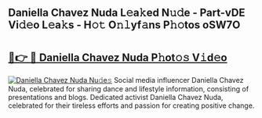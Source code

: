 ## Daniella Chavez Nuda L𝚎a𝚔ed N𝚞𝚍e - Part-vDE Vi𝚍𝚎o L𝚎a𝚔s - H𝚘𝚝 O𝚗𝚕yf𝚊ns P𝚑𝚘tos oSW7O

# <h2><a href="http://kfbta1.oniu.top/?m=Daniella+Chavez+Nuda">🔗👉 🔴 Daniella Chavez Nuda P𝚑ot𝚘𝚜 V𝚒d𝚎o</a></h2>

[![Daniella Chavez Nuda Nu𝚍e𝚜](https://i.imgur.com/0qMVB7G.gif)](http://kfbta1.oniu.top/?m=Daniella+Chavez+Nuda)
Social media influencer Daniella Chavez Nuda, celebrated for sharing dance and lifestyle information, consisting of presentations and blogs. Dedicated activist Daniella Chavez Nuda, celebrated for their tireless efforts and passion for creating positive change.  
